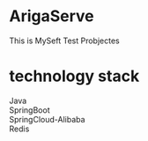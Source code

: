 # ArigaServe
This is MySeft Test Probjectes
# technology stack  
Java  
  SpringBoot  
  SpringCloud-Alibaba  
  Redis
